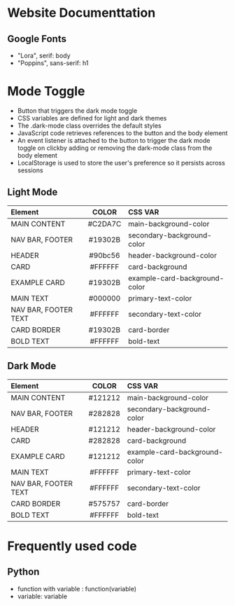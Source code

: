 # Website Documenttation

## Google Fonts
- "Lora", serif: body
- "Poppins", sans-serif: h1

# Mode Toggle
- Button that triggers the dark mode toggle
- CSS variables are defined for light and dark themes
- The .dark-mode class overrides the default styles
- JavaScript code retrieves references to the button and the body element
- An event listener is attached to the button to trigger the dark mode toggle on clickby adding or removing the dark-mode class from the body element
- LocalStorage is used to store the user's preference so it persists across sessions
## Light Mode

| Element                      | COLOR     | CSS VAR                           |
|:-----------------------------|:---------:|:----------------------------------|
| MAIN CONTENT                 | #C2DA7C | main-background-color             |
| NAV BAR, FOOTER              | #19302B | secondary-background-color        |
| HEADER                       | #90bc56 | header-background-color           |
| CARD                         | #FFFFFF | card-background                   |
| EXAMPLE CARD                 | #19302B | example-card-background-color     |
| MAIN TEXT                    | #000000 | primary-text-color                |
| NAV BAR, FOOTER TEXT         | #FFFFFF | secondary-text-color              |
| CARD BORDER                  | #19302B | card-border                       |
| BOLD TEXT                    | #FFFFFF | bold-text                         |



## Dark Mode

| Element                      | COLOR     | CSS VAR                           |
|:-----------------------------|:---------:|:----------------------------------|
| MAIN CONTENT                 | #121212 | main-background-color             |
| NAV BAR, FOOTER              | #282828 | secondary-background-color        |
| HEADER                       | #121212 | header-background-color           |
| CARD                         | #282828 | card-background                   |
| EXAMPLE CARD                 | #121212 | example-card-background-color     |
| MAIN TEXT                    | #FFFFFF | primary-text-color                |
| NAV BAR, FOOTER TEXT         | #FFFFFF | secondary-text-color              |
| CARD BORDER                  | #575757 | card-border                       |
| BOLD TEXT                    | #FFFFFF | bold-text                         |







# Frequently used code
## Python
- function with variable : <span class="code-light-blue">function(<span class="code-pink">variable</span>)</span>
- variable: <span class="code-pink">variable</span>